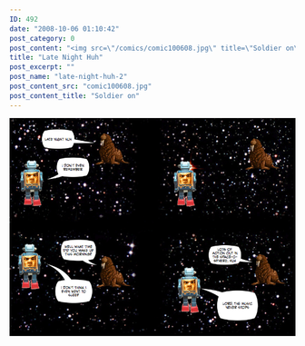 ```yaml
---
ID: 492
date: "2008-10-06 01:10:42"
post_category: 0
post_content: "<img src=\"/comics/comic100608.jpg\" title=\"Soldier on\" />"
title: "Late Night Huh"
post_excerpt: ""
post_name: "late-night-huh-2"
post_content_src: "comic100608.jpg"
post_content_title: "Soldier on"
---
```



[![Soldier on](/comics-hi-res/comic100608.jpg)](/comics-hi-res/comic100608.jpg)
